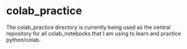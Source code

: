 # colab_practice

The colab_practice directory is currently being used as the central repository for all colab_notebooks that I am using to learn and practice python/colab. 
